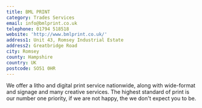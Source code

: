 ```yaml
---
title: BML PRINT
category: Trades Services
email: info@bmlprint.co.uk
telephone: 01794 518518
website: 'http://www.bmlprint.co.uk/'
address1: Unit 43, Romsey Industrial Estate
address2: Greatbridge Road
city: Romsey
county: Hampshire
country: UK
postcode: SO51 0HR
---
```

We offer a litho and digital print service nationwide, along with wide-format and signage and many creative services. The highest standard of print is our number one priority, if we are not happy, the we don't expect you to be.
